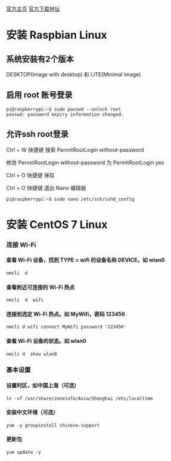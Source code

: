 
[官方主页](https://www.raspberrypi.org/)    [官方下载地址](https://www.raspberrypi.org/downloads/)

# 安装 Raspbian Linux

## 系统安装有2个版本

DESKTOP(Image with desktop) 和 LITE(Minimal image)

## 启用 root 账号登录 

```
pi@raspberrypi:~$ sudo passwd --unlock root
passwd: password expiry information changed.
```

## 允许ssh root登录

Ctrl + W 快捷键 搜索 PermitRootLogin without-password

修改 PermitRootLogin without-password 为 PermitRootLogin yes

Ctrl + O 快捷键 保存

Ctrl + O 快捷键 退出 Nano 编辑器

```
pi@raspberrypi:~$ sudo nano /etc/ssh/sshd_config
```

# 安装 CentOS 7 Linux

### 连接 Wi-Fi

#### 查看 Wi-Fi 设备，找到 TYPE = wifi 的设备名称 DEVICE。如 wlan0

```
nmcli  d
```

#### 查看附近可连接的 Wi-Fi 热点

```
nmcli  d  wifi
```

#### 连接到选定 Wi-Fi 热点。如 MyWifi，密码 123456

```
nmcli d wifi connect MyWifi password '123456'  
```

#### 查看 Wi-Fi 设备的状态。如 wlan0

```
nmcli d  show wlan0
```

### 基本设置

#### 设置时区，如中国上海（可选）

```
ln -sf /usr/share/zoneinfo/Asia/Shanghai /etc/localtime
```

#### 安装中文环境（可选）

```
yum -y groupinstall chinese-support
```

#### 更新包

```
yum update -y
```

